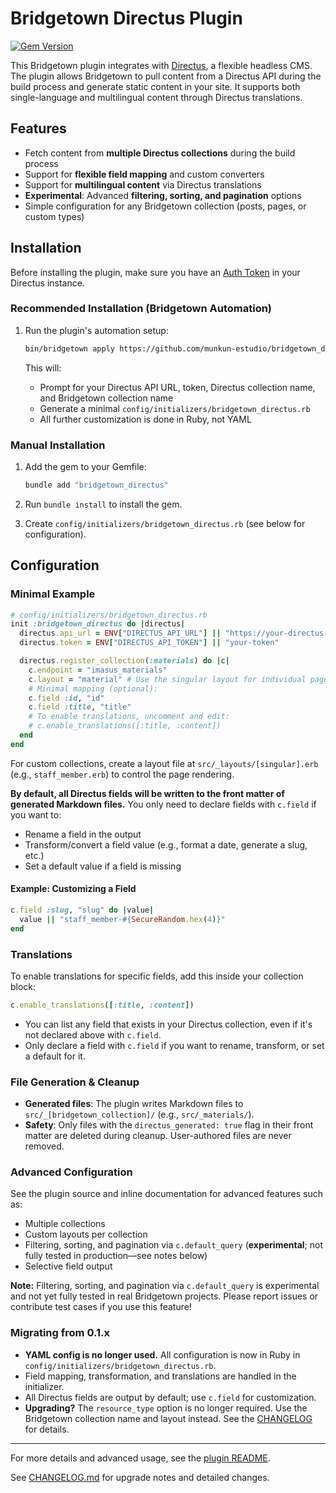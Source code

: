 # Bridgetown Directus Plugin

[![Gem Version](https://badge.fury.io/rb/bridgetown_directus.svg)](https://badge.fury.io/rb/bridgetown_directus)

This Bridgetown plugin integrates with [Directus](https://directus.io/), a flexible headless CMS. The plugin allows Bridgetown to pull content from a Directus API during the build process and generate static content in your site. It supports both single-language and multilingual content through Directus translations.

## Features

- Fetch content from **multiple Directus collections** during the build process
- Support for **flexible field mapping** and custom converters
- Support for **multilingual content** via Directus translations
- **Experimental**: Advanced **filtering, sorting, and pagination** options
- Simple configuration for any Bridgetown collection (posts, pages, or custom types)

## Installation

Before installing the plugin, make sure you have an [Auth Token](https://docs.directus.io/reference/authentication.html#access-tokens) in your Directus instance.

### Recommended Installation (Bridgetown Automation)

1. Run the plugin's automation setup:

   ```bash
   bin/bridgetown apply https://github.com/munkun-estudio/bridgetown_directus
   ```

   This will:
   - Prompt for your Directus API URL, token, Directus collection name, and Bridgetown collection name
   - Generate a minimal `config/initializers/bridgetown_directus.rb`
   - All further customization is done in Ruby, not YAML

### Manual Installation

1. Add the gem to your Gemfile:

   ```ruby
   bundle add "bridgetown_directus"
   ```

2. Run `bundle install` to install the gem.
3. Create `config/initializers/bridgetown_directus.rb` (see below for configuration).

## Configuration

### Minimal Example

```ruby
# config/initializers/bridgetown_directus.rb
init :bridgetown_directus do |directus|
  directus.api_url = ENV["DIRECTUS_API_URL"] || "https://your-directus-instance.com"
  directus.token = ENV["DIRECTUS_API_TOKEN"] || "your-token"

  directus.register_collection(:materials) do |c|
    c.endpoint = "imasus_materials"
    c.layout = "material" # Use the singular layout for individual pages
    # Minimal mapping (optional):
    c.field :id, "id"
    c.field :title, "title"
    # To enable translations, uncomment and edit:
    # c.enable_translations([:title, :content])
  end
end
```

For custom collections, create a layout file at `src/_layouts/[singular].erb` (e.g., `staff_member.erb`) to control the page rendering.

**By default, all Directus fields will be written to the front matter of generated Markdown files.**
You only need to declare fields with `c.field` if you want to:
- Rename a field in the output
- Transform/convert a field value (e.g., format a date, generate a slug, etc.)
- Set a default value if a field is missing

#### Example: Customizing a Field

```ruby
c.field :slug, "slug" do |value|
  value || "staff_member-#{SecureRandom.hex(4)}"
end
```

### Translations

To enable translations for specific fields, add this inside your collection block:

```ruby
c.enable_translations([:title, :content])
```

- You can list any field that exists in your Directus collection, even if it's not declared above with `c.field`.
- Only declare a field with `c.field` if you want to rename, transform, or set a default for it.

### File Generation & Cleanup

- **Generated files**: The plugin writes Markdown files to `src/_[bridgetown_collection]/` (e.g., `src/_materials/`).
- **Safety**: Only files with the `directus_generated: true` flag in their front matter are deleted during cleanup. User-authored files are never removed.

### Advanced Configuration

See the plugin source and inline documentation for advanced features such as:
- Multiple collections
- Custom layouts per collection
- Filtering, sorting, and pagination via `c.default_query` (**experimental**; not fully tested in production—see notes below)
- Selective field output

**Note:** Filtering, sorting, and pagination via `c.default_query` is experimental and not yet fully tested in real Bridgetown projects. Please report issues or contribute test cases if you use this feature!

### Migrating from 0.1.x

- **YAML config is no longer used.** All configuration is now in Ruby in `config/initializers/bridgetown_directus.rb`.
- Field mapping, transformation, and translations are handled in the initializer.
- All Directus fields are output by default; use `c.field` for customization.
- **Upgrading?** The `resource_type` option is no longer required. Use the Bridgetown collection name and layout instead. See the [CHANGELOG](CHANGELOG.md) for details.

---

For more details and advanced usage, see the [plugin README](https://github.com/Munkun-Estudio/bridgetown_directus).

See [CHANGELOG.md](CHANGELOG.md) for upgrade notes and detailed changes.
